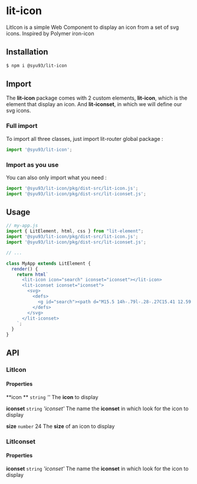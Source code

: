 # lit-icon

LitIcon is a simple Web Component to display an icon from a set of svg icons. Inspired by Polymer iron-icon



## Installation

```bash
$ npm i @syu93/lit-icon
```



## Import

The **lit-icon** package comes with 2 custom elements, **lit-icon**, which is the element that display an icon.
And **lit-iconset**, in which we will define our svg icons. 

### Full import

To import all three classes, just import lit-router global package :

```javascript
import '@syu93/lit-icon';
```

### Import as you use

You can also only import what you need :

```javascript
import '@syu93/lit-icon/pkg/dist-src/lit-icon.js';
import '@syu93/lit-icon/pkg/dist-src/lit-iconset.js';
```



## Usage

```javascript
// my-app.js
import { LitElement, html, css } from "lit-element";
import '@syu93/lit-icon/pkg/dist-src/lit-icon.js';
import '@syu93/lit-icon/pkg/dist-src/lit-iconset.js';

// ...

class MyApp extends LitElement {
  render() {
  	return html`
	  <lit-icon icon="search" iconset="iconset"></lit-icon>
	  <lit-iconset iconset="iconset">
		<svg>
		  <defs>
			<g id="search"><path d="M15.5 14h-.79l-.28-.27C15.41 12.59 16 11.11 16 9.5 16 5.91 13.09 3 9.5 3S3 5.91 3 9.5 5.91 16 9.5 16c1.61 0 3.09-.59 4.23-1.57l.27.28v.79l5 4.99L20.49 19l-4.99-5zm-6 0C7.01 14 5 11.99 5 9.5S7.01 5 9.5 5 14 7.01 14 9.5 11.99 14 9.5 14z"></path></g>
		  </defs>
		</svg>
	  </lit-iconset>
	`;
  }
}
```

## API

### LitIcon

#### Properties

**icon **			`string`		*''*
The **icon** to display

**iconset**		`string`		*'iconset'*
The name the **iconset** in which look for the icon to display

**size**				`number`		24
The **size** of an icon to display

### LitIconset

#### Properties

**iconset**		`string`		*'iconset'*
The name the **iconset** in which look for the icon to display

